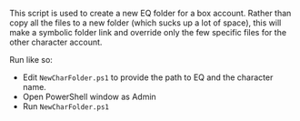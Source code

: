 This script is used to create a new EQ folder for a box account.
Rather than copy all the files to a new folder (which sucks up a lot of space), this will make a symbolic folder link and override only the few specific files for the other character account.

Run like so:

* Edit `NewCharFolder.ps1` to provide the path to EQ and the character name.
* Open PowerShell window as Admin
* Run `NewCharFolder.ps1`
